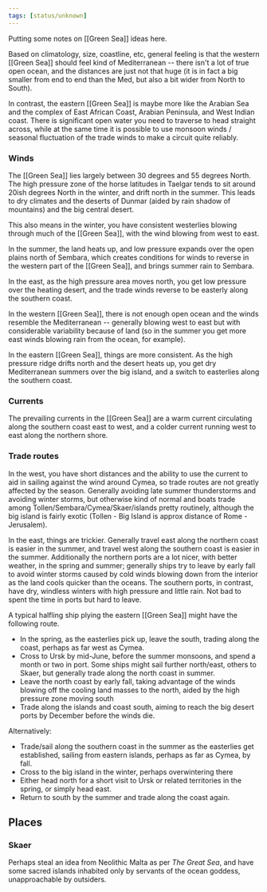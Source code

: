 ```yaml
---
tags: [status/unknown]
---
```


Putting some notes on [[Green Sea]] ideas here.

Based on climatology, size, coastline, etc, general feeling is that the western [[Green Sea]] should feel kind of Mediterranean -- there isn't a lot of true open ocean, and the distances are just not that huge (it is in fact a big smaller from end to end than the Med, but also a bit wider from North to South).

In contrast, the eastern [[Green Sea]] is maybe more like the Arabian Sea and the complex of East African Coast, Arabian Peninsula, and West Indian coast. There is significant open water you need to traverse to head straight across, while at the same time it is possible to use monsoon winds / seasonal fluctuation of the trade winds to make a circuit quite reliably. 

### Winds

The [[Green Sea]] lies largely between 30 degrees and 55 degrees North. The high pressure zone of the horse latitudes in Taelgar tends to sit around 20ish degrees North in the winter, and drift north in the summer. This leads to dry climates and the deserts of Dunmar (aided by rain shadow of mountains) and the big central desert. 

This also means in the winter, you have consistent westerlies blowing through much of the [[Green Sea]], with the wind blowing from west to east. 

In the summer, the land heats up, and low pressure expands over the open plains north of Sembara, which creates conditions for winds to reverse in the western part of the [[Green Sea]], and brings summer rain to Sembara. 

In the east, as the high pressure area moves north, you get low pressure over the heating desert, and the trade winds reverse to be easterly along the southern coast.

In the western [[Green Sea]], there is not enough open ocean and the winds resemble the Mediterranean -- generally blowing west to east but with considerable variability because of land (so in the summer you get more east winds blowing rain from the ocean, for example). 

In the eastern [[Green Sea]], things are more consistent. As the high pressure ridge drifts north and the desert heats up, you get dry Mediterranean summers over the big island, and a switch to easterlies along the southern coast. 

### Currents

The prevailing currents in the [[Green Sea]] are a warm current circulating along the southern coast east to west, and a colder current running west to east along the northern shore. 

### Trade routes

In the west, you have short distances and the ability to use the current to aid in sailing against the wind around Cymea, so trade routes are not greatly affected by the season. Generally avoiding late summer thunderstorms and avoiding winter storms, but otherwise kind of normal and boats trade among Tollen/Sembara/Cymea/Skaer/islands pretty routinely, although the big island is fairly exotic (Tollen - Big Island is approx distance of Rome - Jerusalem).

In the east, things are trickier. Generally travel east along the northern coast is easier in the summer, and travel west along the southern coast is easier in the summer. Additionally the northern ports are a lot nicer, with better weather, in the spring and summer; generally ships try to leave by early fall to avoid winter storms caused by cold winds blowing down from the interior as the land cools quicker than the oceans. The southern ports, in contrast, have dry, windless winters with high pressure and little rain. Not bad to spent the time in ports but hard to leave. 

A typical halfling ship plying the eastern [[Green Sea]] might have the following route. 
- In the spring, as the easterlies pick up, leave the south, trading along the coast, perhaps as far west as Cymea.
- Cross to Ursk by mid-June, before the summer monsoons, and spend a month or two in port. Some ships might sail further north/east, others to Skaer, but generally trade along the north coast in summer.  
- Leave the north coast by early fall, taking advantage of the winds blowing off the cooling land masses to the north, aided by the high pressure zone moving south
- Trade along the islands and coast south, aiming to reach the big desert ports by December before the winds die. 

Alternatively:
- Trade/sail along the southern coast in the summer as the easterlies get established, sailing from eastern islands, perhaps as far as Cymea, by fall. 
- Cross to the big island in the winter, perhaps overwintering there
- Either head north for a short visit to Ursk or related territories in the spring, or simply head east. 
- Return to south by the summer and trade along the coast again. 


## Places

### Skaer

Perhaps steal an idea from Neolithic Malta as per *The Great Sea*, and have some sacred islands inhabited only by servants of the ocean goddess, unapproachable by outsiders. 